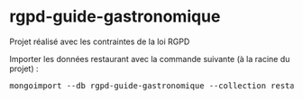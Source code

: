 # rgpd-guide-gastronomique
Projet réalisé avec les contraintes de la loi RGPD

Importer les données restaurant avec la commande suivante (à la racine du projet) :
<pre>
mongoimport --db rgpd-guide-gastronomique --collection restaurants --drop --file ./primer-dataset.json
</pre>
